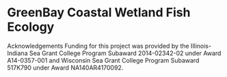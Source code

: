 # GreenBay Coastal Wetland Fish Ecology

Acknowledgements
Funding for this project was provided by the Illinois-Indiana Sea Grant College Program Subaward 2014-02342-02 under Award A14-0357-001 and Wisconsin Sea Grant College Program Subaward 517K790 under Award NA140AR4170092.
